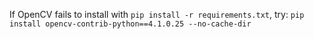 If OpenCV fails to install with `pip install -r requirements.txt`, try:
`pip install opencv-contrib-python==4.1.0.25 --no-cache-dir`

